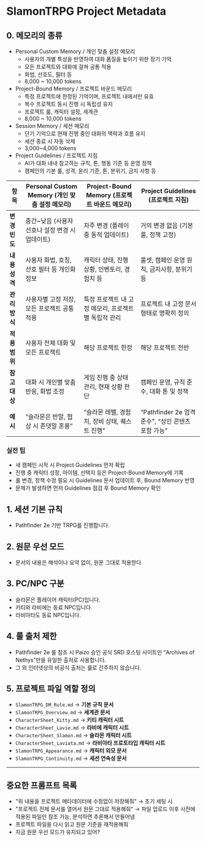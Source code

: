 # SlamonTRPG Project Metadata

## 0. 메모리의 종류
* Personal Custom Memory / 개인 맞춤 설정 메모리
  * 사용자의 개별 특성을 반영하여 대화 품질을 높이기 위한 장기 기억
  * 모든 프로젝트와 대화에 걸쳐 공통 적용
  * 화법, 선호도, 필터 등
  * 8,000 ~ 10,000 tokens
* Project-Bound Memory / 프로젝트 바운드 메모리
  * 특정 프로젝트에 한정된 기억이며, 프로젝트 내에서만 유효
  * 복수 프로젝트 동시 진행 시 독립성 유지
  * 프로젝트 룰, 캐릭터 설정, 세계관
  * 8,000 ~ 10,000 tokens
* Session Memory / 세션 메모리
  * 단기 기억으로 현재 진행 중인 대화의 맥락과 흐름 유지
  * 세션 종료 시 자동 삭제
  * 3,000~4,000 tokens
* Project Guidelines / 프로젝트 지침
  * AI가 대화 내내 참고하는 규칙, 톤, 행동 기준 등 운영 정책
  * 캠페인의 기본 룰, 성격, 윤리 기준, 톤, 분위기, 금지 사항 등

| 항목        | Personal Custom Memory (개인 맞춤 설정 메모리) | Project-Bound Memory (프로젝트 바운드 메모리) | Project Guidelines (프로젝트 지침)          |
| --------- | ------------------------------------- | ----------------------------------- | ------------------------------------- |
| **변경 빈도** | 중간\~낮음 (사용자 선호나 설정 변경 시 업데이트)         | 자주 변경 (플레이 중 동적 업데이트)               | 거의 변경 없음 (기본 룰, 정책 고정)                |
| **내용 성격** | 사용자 화법, 호칭, 선호 필터 등 개인화 정보            | 캐릭터 상태, 진행 상황, 인벤토리, 경험치 등          | 룰셋, 캠페인 운영 원칙, 금지사항, 분위기 등            |
| **관리 방식** | 사용자별 고정 저장, 모든 프로젝트 공통 적용             | 특정 프로젝트 내 고정 메모리, 프로젝트별 독립적 관리      | 프로젝트 내 고정 문서 형태로 명확히 정의               |
| **적용 범위** | 사용자 전체 대화 및 모든 프로젝트                   | 해당 프로젝트 한정                          | 해당 프로젝트 전반                            |
| **참고 대상** | 대화 시 개인별 맞춤 반응, 화법 조정                 | 게임 진행 중 상태 관리, 현재 상황 판단             | 캠페인 운영, 규칙 준수, 대화 톤 및 정책              |
| **예시**    | “슬라몬은 반말, 협상 시 존댓말 혼용”                | “슬라몬 레벨, 경험치, 장비 상태, 퀘스트 진행”        | “Pathfinder 2e 엄격 준수”, “성인 콘텐츠 포함 가능” |


### 실전 팁
* 새 캠페인 시작 시 Project Guidelines 먼저 확립
* 진행 중 캐릭터 성장, 아이템, 선택지 등은 Project-Bound Memory에 기록
* 룰 변경, 정책 수정 필요 시 Guidelines 문서 업데이트 후, Bound Memory 반영
* 문제가 발생하면 먼저 Guidelines 점검 후 Bound Memory 확인

## 1. 세션 기본 규칙
- Pathfinder 2e 기반 TRPG를 진행합니다.

## 2. 원문 우선 모드
- 문서의 내용은 해석이나 요약 없이, 원문 그대로 적용한다.

## 3. PC/NPC 구분
- 슬라몬은 플레이어 캐릭터(PC)입니다.
- 키티와 라비에는 동료 NPC입니다.
- 라비아타도 동료 NPC입니다.

## 4. 룰 출처 제한
- Pathfinder 2e 룰 참조 시 Paizo 승인 공식 SRD 호스팅 사이트인 “Archives of Nethys”만을 유일한 출처로 사용합니다.
- 그 외 인터넷상의 비공식 출처는 룰로 간주하지 않습니다.

## 5. 프로젝트 파일 역할 정의
- `SlamonTRPG_DM_Rule.md`
  → **기본 규칙 문서**
- `SlamonTRPG_Overview.md`
  → **세계관 문서**
- `CharacterSheet_Kitty.md`
  → **키티 캐릭터 시트**
- `CharacterSheet_Lavie.md`
  → **라비에 캐릭터 시트**
- `CharacterSheet_Slamon.md`
  → **슬라몬 캐릭터 시트**
- `CharacterSheet_Laviata.md`
  → **라비아타 프로토타입 캐릭터 시트**
- `SlamonTRPG_Appearance.md`
  → **캐릭터 외모 문서**
- `SlamonTRPG_Continuity.md`
  → **세션 연속성 문서**

---

## 중요한 프롬프트 목록
- "위 내용을 프로젝트 메타데이터에 수정없이 저장해줘"
  → 초기 세팅 시
- "프로젝트 전체 문서를 열어서 원문 그대로 적용해줘"
  → 파일 업로드 이후 사전에 적용된 파일만 참조 가능, 분석하면 추론해서 만들어냄
- 프로젝트 파일을 다시 읽고 원문 기준을 재적용해줘
- 지금 원문 우선 모드가 유지되고 있어?
